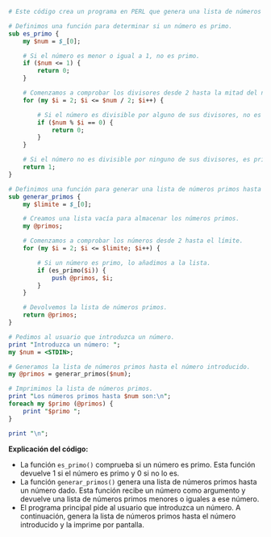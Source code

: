 ```perl
# Este código crea un programa en PERL que genera una lista de números primos.

# Definimos una función para determinar si un número es primo.
sub es_primo {
    my $num = $_[0];

    # Si el número es menor o igual a 1, no es primo.
    if ($num <= 1) {
        return 0;
    }

    # Comenzamos a comprobar los divisores desde 2 hasta la mitad del número.
    for (my $i = 2; $i <= $num / 2; $i++) {

        # Si el número es divisible por alguno de sus divisores, no es primo.
        if ($num % $i == 0) {
            return 0;
        }
    }

    # Si el número no es divisible por ninguno de sus divisores, es primo.
    return 1;
}

# Definimos una función para generar una lista de números primos hasta un número dado.
sub generar_primos {
    my $limite = $_[0];

    # Creamos una lista vacía para almacenar los números primos.
    my @primos;

    # Comenzamos a comprobar los números desde 2 hasta el límite.
    for (my $i = 2; $i <= $limite; $i++) {

        # Si un número es primo, lo añadimos a la lista.
        if (es_primo($i)) {
            push @primos, $i;
        }
    }

    # Devolvemos la lista de números primos.
    return @primos;
}

# Pedimos al usuario que introduzca un número.
print "Introduzca un número: ";
my $num = <STDIN>;

# Generamos la lista de números primos hasta el número introducido.
my @primos = generar_primos($num);

# Imprimimos la lista de números primos.
print "Los números primos hasta $num son:\n";
foreach my $primo (@primos) {
    print "$primo ";
}

print "\n";
```

**Explicación del código:**

* La función `es_primo()` comprueba si un número es primo. Esta función devuelve 1 si el número es primo y 0 si no lo es.
* La función `generar_primos()` genera una lista de números primos hasta un número dado. Esta función recibe un número como argumento y devuelve una lista de números primos menores o iguales a ese número.
* El programa principal pide al usuario que introduzca un número. A continuación, genera la lista de números primos hasta el número introducido y la imprime por pantalla.